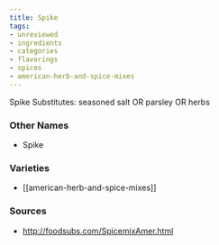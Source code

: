 ```yaml
---
title: Spike
tags:
- unreviewed
- ingredients
- categories
- flavorings
- spices
- american-herb-and-spice-mixes
---
```

Spike Substitutes: seasoned salt OR parsley OR herbs

### Other Names

* Spike

### Varieties

* [[american-herb-and-spice-mixes]]

### Sources
* http://foodsubs.com/SpicemixAmer.html
